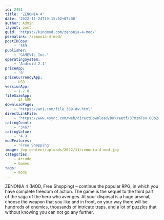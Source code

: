 ```yaml
---
id: 2481
title: 'ZENONIA 4'
date: '2022-11-24T19:15:02+07:00'
author: Admin
layout: post
guid: 'https://kindmod.com/zenonia-4-mod/'
permalink: /zenonia-4-mod/
postIDCopy:
    - '389'
publisher:
    - 'GAMEVIL Inc.'
operatingSystem:
    - 'Android 2.1'
priceApp:
    - '0'
priceCurrencyApp:
    - USD
versionApp:
    - 1.2.0
fileSizeApp:
    - 41.8Mb
downloadPage:
    - 'https://an1.com/file_389-dw.html'
directLinkFile:
    - 'https://www.4sync.com/web/directDownload/DWkYeetf/37mzmToo.00b2c9e01628803511e44933e15467ba'
ratingCount:
    - '3467'
ratingValue:
    - '4.9'
modFeatures:
    - 'Free Shopping'
image: /wp-content/uploads/2022/11/zenonia-4-mod.jpg
categories:
    - Arcade
    - Games
tags:
    - mods
---
```


ZENONIA 4 (MOD, Free Shopping) – continue the popular RPG, in which you have complete freedom of action. The game is the sequel to the third part of the saga of the hero who avenges. At your disposal is a huge arsenal, choose the weapon that you like and in front, on your way there will be hundreds of enemies, thousands of intricate traps, and a lot of puzzles that without knowing you can not go any further.